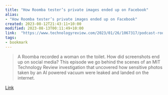 ```yaml
---
title: "How Roomba tester’s private images ended up on Facebook"
alias:
- "How Roomba tester’s private images ended up on Facebook"
created: 2023-08-12T21:43:11+10:00
modified: 2023-08-13T00:11:49+10:00
link:  "https://www.technologyreview.com/2023/01/26/1067317/podcast-roomba-irobot-robot-vacuums-artificial-intelligence-training-data-privacy-consent-agreement-misled/"
tags:
- bookmark
---
```


> A Roomba recorded a woman on the toilet. How did screenshots end up on social media? This episode we go behind the scenes of an MIT Technology Review investigation that uncovered how sensitive photos taken by an AI powered vacuum were leaked and landed on the internet.

[Link](https://www.technologyreview.com/2023/01/26/1067317/podcast-roomba-irobot-robot-vacuums-artificial-intelligence-training-data-privacy-consent-agreement-misled/)
